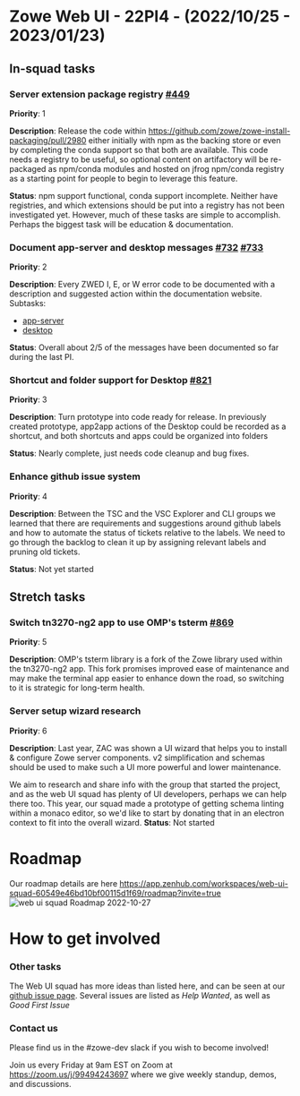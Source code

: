 # Zowe Web UI - 22PI4 - (2022/10/25 - 2023/01/23)

## In-squad tasks

### Server extension package registry [#449](https://github.com/zowe/zlux/issues/449)
**Priority**: 1

**Description**: Release the code within https://github.com/zowe/zowe-install-packaging/pull/2980 either initially with npm as the backing store or even by completing the conda support so that both are available. This code needs a registry to be useful, so optional content on artifactory will be re-packaged as npm/conda modules and hosted on jfrog npm/conda registry as a starting point for people to begin to leverage this feature.

**Status**: npm support functional, conda support incomplete. Neither have registries, and which extensions should be put into a registry has not been investigated yet. However, much of these tasks are simple to accomplish. Perhaps the biggest task will be education & documentation.

### Document app-server and desktop messages [#732](https://github.com/zowe/zlux/issues/732) [#733](https://github.com/zowe/zlux/issues/733)
**Priority**: 2

**Description**: Every ZWED I, E, or W error code to be documented with a description and suggested action within the documentation website.
Subtasks:
* [app-server](https://github.com/zowe/zlux/issues/732)
* [desktop](https://github.com/zowe/zlux/issues/733)

**Status**: Overall about 2/5 of the messages have been documented so far during the last PI.


### Shortcut and folder support for Desktop [#821](https://github.com/zowe/zlux/issues/821)
**Priority**: 3

**Description**: Turn prototype into code ready for release. In previously created prototype, app2app actions of the Desktop could be recorded as a shortcut, and both shortcuts and apps could be organized into folders

**Status**: Nearly complete, just needs code cleanup and bug fixes.

### Enhance github issue system
**Priority**: 4

**Description**: Between the TSC and the VSC Explorer and CLI groups we learned that there are requirements and suggestions around github labels and how to automate the status of tickets relative to the labels. We need to go through the backlog to clean it up by assigning relevant labels and pruning old tickets.

**Status**: Not yet started

## Stretch tasks


### Switch tn3270-ng2 app to use OMP's tsterm [#869](https://github.com/zowe/zlux/issues/869)
**Priority**: 5

**Description**: OMP's tsterm library is a fork of the Zowe library used within the tn3270-ng2 app. This fork promises improved ease of maintenance and may make the terminal app easier to enhance down the road, so switching to it is strategic for long-term health.


### Server setup wizard research
**Priority**: 6

**Description**: Last year, ZAC was shown a UI wizard that helps you to install & configure Zowe server components. v2 simplification and schemas should be used to make such a UI more powerful and lower maintenance.

We aim to research and share info with the group that started the project, and as the web UI squad has plenty of UI developers, perhaps we can help there too.
This year, our squad made a prototype of getting schema linting within a monaco editor, so we'd like to start by donating that in an electron context to fit into the overall wizard.
**Status**: Not started

# Roadmap

Our roadmap details are here https://app.zenhub.com/workspaces/web-ui-squad-60549e46bd10bf00115d1f69/roadmap?invite=true
![web ui squad Roadmap 2022-10-27](https://user-images.githubusercontent.com/30730276/198327017-24660649-94af-4b79-a18d-3a14e11724b4.svg)


# How to get involved
### Other tasks
The Web UI squad has more ideas than listed here, and can be seen at our [github issue page](github.com/zowe/zlux/issues). Several issues are listed as *Help Wanted*, as well as *Good First Issue*

### Contact us
Please find us in the #zowe-dev slack if you wish to become involved!

Join us every Friday at 9am EST on Zoom at https://zoom.us/j/99494243697 where we give weekly standup, demos, and discussions.
